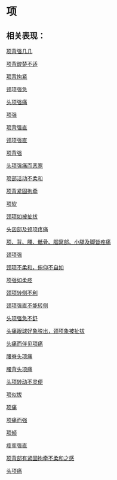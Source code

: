 # 项## 相关表现：[项背强几几](https://www.gmzyjc.com/search/result?wd=项背强几几)[项背酸楚不适](https://www.gmzyjc.com/search/result?wd=项背酸楚不适)[项背拘紧](https://www.gmzyjc.com/search/result?wd=项背拘紧)[颈项强急](https://www.gmzyjc.com/search/result?wd=颈项强急)[头项强痛](https://www.gmzyjc.com/search/result?wd=头项强痛)[项强](https://www.gmzyjc.com/search/result?wd=项强)[项背强直](https://www.gmzyjc.com/search/result?wd=项背强直)[颈项强直](https://www.gmzyjc.com/search/result?wd=颈项强直)[项背强](https://www.gmzyjc.com/search/result?wd=项背强)[头项强痛而恶寒](https://www.gmzyjc.com/search/result?wd=头项强痛而恶寒)[项部活动不柔和](https://www.gmzyjc.com/search/result?wd=项部活动不柔和)[项背紧固拘牵](https://www.gmzyjc.com/search/result?wd=项背紧固拘牵)[项软](https://www.gmzyjc.com/search/result?wd=项软)[颈项如被扯拔](https://www.gmzyjc.com/search/result?wd=颈项如被扯拔)[头囟部及颈项疼痛](https://www.gmzyjc.com/search/result?wd=头囟部及颈项疼痛)[项、背、腰、骶骨、腘窝部、小腿及脚皆疼痛](https://www.gmzyjc.com/search/result?wd=项、背、腰、骶骨、腘窝部、小腿及脚皆疼痛)[颈项强](https://www.gmzyjc.com/search/result?wd=颈项强)[颈项不柔和，俯仰不自如](https://www.gmzyjc.com/search/result?wd=颈项不柔和，俯仰不自如)[项强如柔痉](https://www.gmzyjc.com/search/result?wd=项强如柔痉)[颈项转侧不利](https://www.gmzyjc.com/search/result?wd=颈项转侧不利)[颈项强直不能转侧](https://www.gmzyjc.com/search/result?wd=颈项强直不能转侧)[头项强急不舒](https://www.gmzyjc.com/search/result?wd=头项强急不舒)[头痛眼球好象脱出，颈项象被扯拔](https://www.gmzyjc.com/search/result?wd=头痛眼球好象脱出，颈项象被扯拔)[头痛而伴见项痛](https://www.gmzyjc.com/search/result?wd=头痛而伴见项痛)[腰脊头项痛](https://www.gmzyjc.com/search/result?wd=腰脊头项痛)[腰背头项痛](https://www.gmzyjc.com/search/result?wd=腰背头项痛)[头项转动不灵便](https://www.gmzyjc.com/search/result?wd=头项转动不灵便)[项似拔](https://www.gmzyjc.com/search/result?wd=项似拔)[项痛](https://www.gmzyjc.com/search/result?wd=项痛)[项痛而强](https://www.gmzyjc.com/search/result?wd=项痛而强)[项倾](https://www.gmzyjc.com/search/result?wd=项倾)[痉挛强直](https://www.gmzyjc.com/search/result?wd=痉挛强直)[项背部有紧固拘牵不柔和之感](https://www.gmzyjc.com/search/result?wd=项背部有紧固拘牵不柔和之感)[头项痛](https://www.gmzyjc.com/search/result?wd=头项痛)